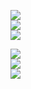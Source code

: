 

  ![](https://raw.githubusercontent.com/unknownthedev/profile-cards/master/profile-summary-card-output/nord_dark/0-profile-details.svg) </br>
  ![](https://raw.githubusercontent.com/unknownthedev/profile-cards/master/profile-summary-card-output/nord_dark/1-repos-per-language.svg) </br>
  ![](https://raw.githubusercontent.com/unknownthedev/profile-cards/master/profile-summary-card-output/nord_dark/2-most-commit-language.svg) </br>


  ![](https://github-profile-summary-cards.vercel.app/api/cards/profile-details?username=unknownthedev&theme=github_dark) </br>
  ![](https://github-profile-summary-cards.vercel.app/api/cards/repos-per-language?username=unknownthedev&theme=github_dark) </br>
  ![](https://github-profile-summary-cards.vercel.app/api/cards/most-commit-language?username=unknownthedev&theme=github_dark) </br>

